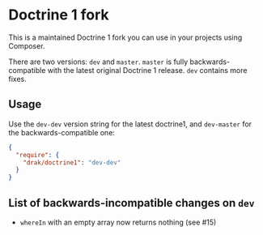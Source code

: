 # Doctrine 1 fork

This is a maintained Doctrine 1 fork you can use in your projects using Composer.

There are two versions: `dev` and `master`.
`master` is fully backwards-compatible with the latest original
Doctrine 1 release. `dev` contains more fixes.

## Usage

Use the `dev-dev` version string for the latest doctrine1,
and `dev-master` for the backwards-compatible one:

```json
{
  "require": {
    "drak/doctrine1": "dev-dev"
  }
}
```

## List of backwards-incompatible changes on `dev`

* `whereIn` with an empty array now returns nothing (see #15)
